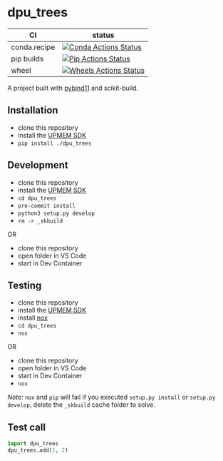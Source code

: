 dpu_trees
==============

|      CI              | status |
|----------------------|--------|
| conda.recipe         | [![Conda Actions Status][actions-conda-badge]][actions-conda-link] |
| pip builds           | [![Pip Actions Status][actions-pip-badge]][actions-pip-link] |
| wheel                | [![Wheels Actions Status][actions-wheels-badge]][actions-wheels-link] |

A project built with [pybind11](https://github.com/pybind/pybind11) and scikit-build.

[actions-badge]:           https://github.com/SylvanBrocard/dpu_trees/workflows/Tests/badge.svg
[actions-conda-link]:      https://github.com/SylvanBrocard/dpu_trees/actions?query=workflow%3AConda
[actions-conda-badge]:     https://github.com/SylvanBrocard/dpu_trees/workflows/Conda/badge.svg
[actions-pip-link]:        https://github.com/SylvanBrocard/dpu_trees/actions?query=workflow%3APip
[actions-pip-badge]:       https://github.com/SylvanBrocard/dpu_trees/workflows/Pip/badge.svg
[actions-wheels-link]:     https://github.com/SylvanBrocard/dpu_trees/actions?query=workflow%3AWheels
[actions-wheels-badge]:    https://github.com/SylvanBrocard/dpu_trees/workflows/Wheels/badge.svg

Installation
------------

- clone this repository
- install the [UPMEM SDK](https://sdk.upmem.com/)
- `pip install ./dpu_trees`

Development
-----------

- clone this repository
- install the [UPMEM SDK](https://sdk.upmem.com/)
- `cd dpu_trees`
- `pre-commit install`
- `python3 setup.py develop`
- `rm -r _skbuild`

OR

- clone this repository
- open folder in VS Code
- start in Dev Container

Testing
-------

- clone this repository
- install the [UPMEM SDK](https://sdk.upmem.com/)
- install [nox](https://nox.thea.codes/)
- `cd dpu_trees`
- `nox`

OR

- clone this repository
- open folder in VS Code
- start in Dev Container
- `nox`

*Note:* `nox` and `pip` will fail if you executed `setup.py install` or `setup.py develop`, delete the `_skbuild` cache folder to solve.

Test call
---------

```python
import dpu_trees
dpu_trees.add(1, 2)
```

[`cibuildwheel`]:          https://cibuildwheel.readthedocs.io
